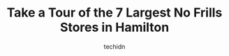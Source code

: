 ---
layout: ampstory
image: https://i0.wp.com/www.auto.or.id/wp-content/uploads/2023/06/chris-jenns-nofrills-hamilton-0-hamilton-1686323531.jpeg?resize=640,853
author: techidn
featured: false
description: Hamilton, Ontario, Canada is a haven for No Frills enthusiasts, boasting an impressive array of 7 top-notch establishments. Whether youre a seasoned connoisseur or simply curious to explore
title: Take a Tour of the 7 Largest No Frills Stores in Hamilton
cover:
   title: Take a Tour of the 7 Largest No Frills Stores in Hamilton
   subtitle: AUTO.OR.ID
   background: https://www.auto.or.id/wp-content/uploads/2023/06/chris-jenns-nofrills-hamilton-0-hamilton-1686323531.jpeg

pages: 
 - layout: thirds
   top: <h1>#1 Francos NOFRILLS Hamilton</h1>
   bottom: "<p>The owner was terrible. I tried to talk to him about that there was no sign for the limitations on the display. And when I went to cashier,they said its limited. And I t</p>"
   background: https://www.auto.or.id/wp-content/uploads/2023/06/chris-jenns-nofrills-hamilton-1-hamilton-1686323532.jpeg
   backgroundblur: true
 - layout: thirds
   top: <h1>#2 Tonys NOFRILLS Hamilton</h1>
   bottom: "<p>770 Upper James St, Hamilton, ON L9C 3A2, Canada</p>"
   background: https://www.auto.or.id/wp-content/uploads/2023/06/chris-jenns-nofrills-hamilton-2-hamilton-1686323532.jpeg
   cta:
      link: https://www.auto.or.id/take-a-tour-of-the-7-largest-no-frills-stores-in-hamilton/
      text: Take a Tour of the 7 Largest No Frills Stores in Hamilton
 - layout: thirds
   top: <h1>#3 Chris & Jenns NOFRILLS Hamilton</h1>
   bottom: "<p>675 Rymal Rd E, Hamilton, ON L8W 1B5, Canada</p>"
   background: https://images.unsplash.com/photo-1607892027477-34542018abc4?ixlib=rb-4.0.3&ixid=MnwxMjA3fDB8MHxwaG90by1wYWdlfHx8fGVufDB8fHx8&auto=format&fit=crop&w=640&h=853&q=80
   cta:
      link: https://www.auto.or.id/take-a-tour-of-the-7-largest-no-frills-stores-in-hamilton/
      text: Take a Tour of the 7 Largest No Frills Stores in Hamilton
 - layout: thirds
   top: <h1>#4 Daniels NOFRILLS Burlington</h1>
   bottom: "<p>571 Brant St, Burlington, ON L7R 2G6, Canada</p>"
   background: https://images.unsplash.com/photo-1632275227519-5a515f53272d?ixlib=rb-4.0.3&ixid=MnwxMjA3fDB8MHxwaG90by1wYWdlfHx8fGVufDB8fHx8&auto=format&fit=crop&w=640&h=853&q=80
   cta:
      link: https://www.auto.or.id/take-a-tour-of-the-7-largest-no-frills-stores-in-hamilton/
      text: Take a Tour of the 7 Largest No Frills Stores in Hamilton
 - layout: thirds
   top: <h1>#5 Kenny & Cindys NOFRILLS Hamilton</h1>
   bottom: "<p>930 Upper Paradise Rd Unit 1, Hamilton, ON L9B 2N1, Canada</p>"
   background: https://images.unsplash.com/photo-1558140275-312515f28cbb?ixlib=rb-4.0.3&ixid=MnwxMjA3fDB8MHxwaG90by1wYWdlfHx8fGVufDB8fHx8&auto=format&fit=crop&w=640&h=853&q=80
   cta:
      link: https://www.auto.or.id/take-a-tour-of-the-7-largest-no-frills-stores-in-hamilton/
      text: Take a Tour of the 7 Largest No Frills Stores in Hamilton
 - layout: thirds
   top: <h1>#6 Erics NOFRILLS Waterdown</h1>
   bottom: "<p>36 Clappison Ave, Waterdown, ON L8B 0Y2, Canada</p>"
   background: https://images.unsplash.com/photo-1592032857148-5658283bb67b?ixlib=rb-4.0.3&ixid=MnwxMjA3fDB8MHxwaG90by1wYWdlfHx8fGVufDB8fHx8&auto=format&fit=crop&w=640&h=853&q=80
   cta:
      link: https://www.auto.or.id/take-a-tour-of-the-7-largest-no-frills-stores-in-hamilton/
      text: Take a Tour of the 7 Largest No Frills Stores in Hamilton
 - layout: thirds
   top: <h1>#7 Michaels NOFRILLS Burlington</h1>
   bottom: "<p>2400 Guelph Line, Burlington, ON L7P 4M7, Canada</p>"
   background: https://images.unsplash.com/photo-1654159866298-e3c8ee93e43b?ixlib=rb-4.0.3&ixid=MnwxMjA3fDB8MHxwaG90by1wYWdlfHx8fGVufDB8fHx8&auto=format&fit=crop&w=640&h=853&q=80
   cta:
      link: https://www.auto.or.id/take-a-tour-of-the-7-largest-no-frills-stores-in-hamilton/
      text: Take a Tour of the 7 Largest No Frills Stores in Hamilton
 - layout: thirds
   middle: Continue reading...
   background: https://images.unsplash.com/photo-1579124688690-5476c5d01fde?ixlib=rb-4.0.3&ixid=MnwxMjA3fDB8MHxwaG90by1wYWdlfHx8fGVufDB8fHx8&auto=format&fit=crop&w=640&h=853&q=80
   cta:
      link: https://www.auto.or.id/take-a-tour-of-the-7-largest-no-frills-stores-in-hamilton/
      text: Take a Tour of the 7 Largest No Frills Stores in Hamilton

---